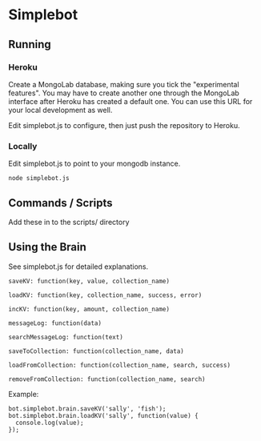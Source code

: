 # Simplebot

## Running
### Heroku
Create a MongoLab database, making sure you tick the "experimental features". You may have to create another one through the MongoLab interface after Heroku has created a default one. You can use this URL for your local development as well.

Edit simplebot.js to configure, then just push the repository to Heroku.

### Locally
Edit simplebot.js to point to your mongodb instance.

```
node simplebot.js
```

## Commands / Scripts
Add these in to the scripts/ directory

## Using the Brain
See simplebot.js for detailed explanations.

```
saveKV: function(key, value, collection_name)

loadKV: function(key, collection_name, success, error)

incKV: function(key, amount, collection_name)

messageLog: function(data)

searchMessageLog: function(text)

saveToCollection: function(collection_name, data)

loadFromCollection: function(collection_name, search, success)

removeFromCollection: function(collection_name, search)
```

Example:


```
bot.simplebot.brain.saveKV('sally', 'fish');
bot.simplebot.brain.loadKV('sally', function(value) {
  console.log(value);
});
```